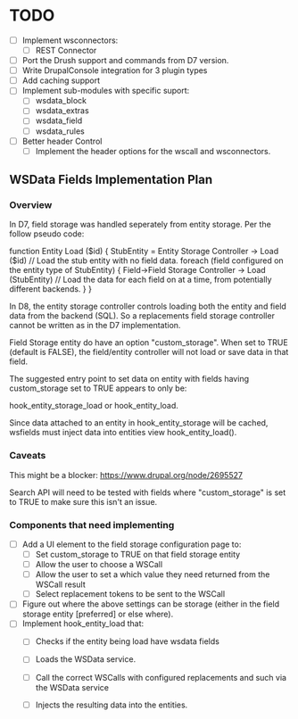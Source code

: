# TODO

- [ ] Implement wsconnectors:
  - [ ] REST Connector
- [ ] Port the Drush support and commands from D7 version.
- [ ] Write DrupalConsole integration for 3 plugin types
- [ ] Add caching support
- [ ] Implement sub-modules with specific suport:
  - [ ] wsdata_block
  - [ ] wsdata_extras
  - [ ] wsdata_field
  - [ ] wsdata_rules
- [ ] Better header Control
  - [ ] Implement the header options for the wscall and wsconnectors.

## WSData Fields Implementation Plan

### Overview

In D7, field storage was handled seperately from entity storage. Per the follow pseudo code:

function Entity Load ($id) {
  StubEntity = Entity Storage Controller -> Load ($id)  // Load the stub entity with no field data.
  foreach (field configured on the entity type of StubEntity) {
    Field->Field Storage Controller -> Load (StubEntity) // Load the data for each field on at a time, from potentially different backends.
  }
}

In D8, the entity storage controller controls loading both the entity and field data from the backend (SQL).
So a replacements field storage controller cannot be written as in the D7 implementation.

Field Storage entity do have an option "custom_storage".  When set to TRUE (default is FALSE), the field/entity controller will not load or save data in that field.

The suggested entry point to set data on entity with fields having custom_storage set to TRUE appears to only be:

hook_entity_storage_load or hook_entity_load.

Since data attached to an entity in hook_entity_storage will be cached, wsfields must inject data into entities view hook_entity_load().

### Caveats

This might be a blocker: https://www.drupal.org/node/2695527

Search API will need to be tested with fields where "custom_storage" is set to TRUE to make sure this isn't an issue.

### Components that need implementing

- [ ] Add a UI element to the field storage configuration page to:
  - [ ] Set custom_storage to TRUE on that field storage entity
  - [ ] Allow the user to choose a WSCall
  - [ ] Allow the user to set a which value they need returned from the WSCall result
  - [ ] Select replacement tokens to be sent to the WSCall
- [ ] Figure out where the above settings can be storage (either in the field storage entity [preferred] or else where).
- [ ] Implement hook_entity_load that:
  - [ ] Checks if the entity being load have wsdata fields
  - [ ] Loads the WSData service.
  - [ ] Call the correct WSCalls with configured replacements and such via the WSData service
  - [ ] Injects the resulting data into the entities.

